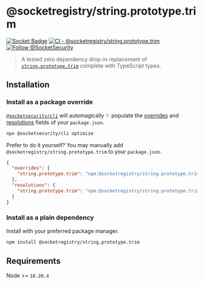 # @socketregistry/string.prototype.trim

[![Socket Badge](https://socket.dev/api/badge/npm/package/@socketregistry/string.prototype.trim)](https://socket.dev/npm/package/@socketregistry/string.prototype.trim)
[![CI - @socketregistry/string.prototype.trim](https://github.com/SocketDev/socket-registry-js/actions/workflows/test.yml/badge.svg)](https://github.com/SocketDev/socket-registry-js/actions/workflows/test.yml)
[![Follow @SocketSecurity](https://img.shields.io/twitter/follow/SocketSecurity?style=social)](https://twitter.com/SocketSecurity)

> A tested zero dependency drop-in replacement of
> [`string.prototype.trim`](https://www.npmjs.com/package/string.prototype.trim)
> complete with TypeScript types.

## Installation

### Install as a package override

[`@socketsecurity/cli`](https://www.npmjs.com/package/@socketsecurity/cli) will
automagically :sparkles: populate the
[overrides](https://docs.npmjs.com/cli/v9/configuring-npm/package-json#overrides)
and [resolutions](https://yarnpkg.com/configuration/manifest#resolutions) fields
of your `package.json`.

```sh
npx @socketsecurity/cli optimize
```

Prefer to do it yourself? You may manually add
`@socketregistry/string.prototype.trim` to your `package.json`.

```json
{
  "overrides": {
    "string.prototype.trim": "npm:@socketregistry/string.prototype.trim@^1"
  },
  "resolutions": {
    "string.prototype.trim": "npm:@socketregistry/string.prototype.trim@^1"
  }
}
```

### Install as a plain dependency

Install with your preferred package manager.

```sh
npm install @socketregistry/string.prototype.trim
```

## Requirements

Node >= `18.20.4`
